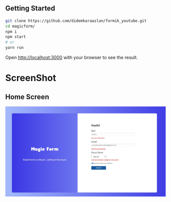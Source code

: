 ## Getting Started

```bash
git clone https://github.com/didemkaraaslan/formik_youtube.git
cd magicform/
npm i
npm start
# or
yarn run
```

Open [http://localhost:3000](http://localhost:3000) with your browser to see the result.

# ScreenShot

## Home Screen

![Home Page](./src/images/formik_form_ss.jpg)
